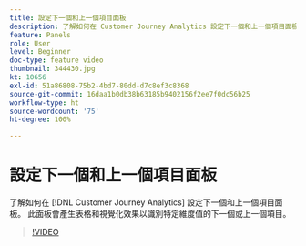 ```yaml
---
title: 設定下一個和上一個項目面板
description: 了解如何在 Customer Journey Analytics 設定下一個和上一個項目面板。此面板會產生表格和視覺化效果以識別特定維度值的下一個或上一個項目。
feature: Panels
role: User
level: Beginner
doc-type: feature video
thumbnail: 344430.jpg
kt: 10656
exl-id: 51a86808-75b2-4bd7-80dd-d7c8ef3c8368
source-git-commit: 16daa1b0db38b63185b9402156f2ee7f0dc56b25
workflow-type: ht
source-wordcount: '75'
ht-degree: 100%

---
```


# 設定下一個和上一個項目面板

了解如何在 [!DNL Customer Journey Analytics] 設定下一個和上一個項目面板。 此面板會產生表格和視覺化效果以識別特定維度值的下一個或上一個項目。

>[!VIDEO](https://video.tv.adobe.com/v/344430/?quality=12&learn=on)
